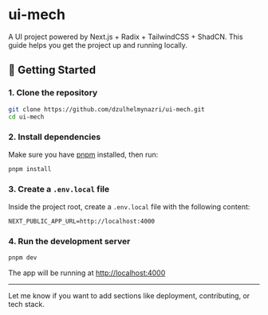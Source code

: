 # ui-mech

A UI project powered by Next.js + Radix + TailwindCSS + ShadCN. This guide helps you get the project up and running locally.

## 🚀 Getting Started

### 1. Clone the repository

```bash
git clone https://github.com/dzulhelmynazri/ui-mech.git
cd ui-mech
```

### 2. Install dependencies

Make sure you have [pnpm](https://pnpm.io/) installed, then run:

```bash
pnpm install
```

### 3. Create a `.env.local` file

Inside the project root, create a `.env.local` file with the following content:

```env
NEXT_PUBLIC_APP_URL=http://localhost:4000
```

### 4. Run the development server

```bash
pnpm dev
```

The app will be running at [http://localhost:4000](http://localhost:4000)

---

Let me know if you want to add sections like deployment, contributing, or tech stack.
